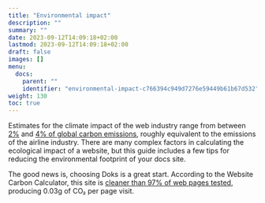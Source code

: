 ```yaml
---
title: "Environmental impact"
description: ""
summary: ""
date: 2023-09-12T14:09:18+02:00
lastmod: 2023-09-12T14:09:18+02:00
draft: false
images: []
menu:
  docs:
    parent: ""
    identifier: "environmental-impact-c766394c949d7276e59449b61b67d532"
weight: 130
toc: true
---
```


Estimates for the climate impact of the web industry range from between [2%](https://www.sciencefocus.com/science/what-is-the-carbon-footprint-of-the-internet/) and [4% of global carbon emissions](https://www.bbc.com/future/article/20200305-why-your-internet-habits-are-not-as-clean-as-you-think), roughly equivalent to the emissions of the airline industry. There are many complex factors in calculating the ecological impact of a website, but this guide includes a few tips for reducing the environmental footprint of your docs site.

The good news is, choosing Doks is a great start. According to the Website Carbon Calculator, this site is [cleaner than 97% of web pages tested](https://www.websitecarbon.com/website/doks-netlify-app/), producing 0.03g of CO₂ per page visit.
